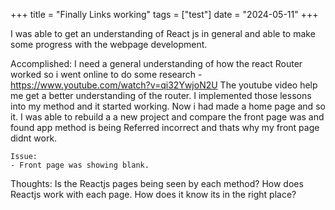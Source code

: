 +++
title = "Finally Links working"
tags = ["test"]
date = "2024-05-11"
+++

I was able to get an understanding of React js in general and able to make some progress with the webpage development.

Accomplished:
I need a general understanding of how the react Router worked so i went online to do some research - https://www.youtube.com/watch?v=qi32YwjoN2U
The youtube video help me get a better understanding of the router. 
I implemented those lessons into my method and it started working. Now i had made a home page and so it. 
I was able to rebuild a a new project and compare the front page was and found app method is being Referred incorrect and thats why my front page didnt work.

```
Issue:
- Front page was showing blank.
```

Thoughts:
Is the Reactjs pages being seen by each method?
How does Reactjs work with each page. How does it know its in the right place?

